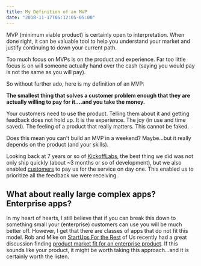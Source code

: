 ```yaml
---
title: My Definition of an MVP
date: "2018-11-17T05:12:05-05:00"
---
```


MVP (minimum viable product) is certainly open to interpretation. When done right, it can be valuable tool to help you understand your market and justify continuing to down your current path.

Too much focus on MVPs is on the product and experience. Far too little focus is on will someone actually hand over the cash (saying you would pay is not the same as you will pay).

So without further ado, here is my definition of an MVP:

**The smallest thing that solves a customer problem enough that they are actually willing to pay for it....and you take the money.**

Your customers need to use the product. Telling them about it and getting feedback does not hold up. It is the experience. The joy (in use and time saved). The feeling of a product that really matters. This cannot be faked.

Does this mean you can't build an MVP in a weekend? Maybe...but it really depends on the product (and your skills).

Looking back at 7 years or so of [KickoffLabs](https://kickofflabs.com), the best thing we did was not only ship quickly (about ~3 months or so of development), but we also enabled [customers](https://scottw.com/users-vs-customers) to pay us for the service on day one. This enabled us to prioritize all the feedback we were receiving.

## What about really large complex apps? Enterprise apps?

In my heart of hearts, I still believe that if you can break this down to something small your (enterprise) customers can use you will be much better off. However, I get that there are classes of apps that do not fit this model. Rob and Mike on [StartUps For the Rest](https://www.startupsfortherestofus.com) of Us recently had a great discussion finding [product market fit for an enterprise product](https://www.startupsfortherestofus.com/episodes/episode-415-product-founder-fit-stairstepping-free-trials-vs-money-back-guarantees-and-more-listener-questions). If this sounds like your product, it might be worth taking this approach...and it is certainly worth the listen.
